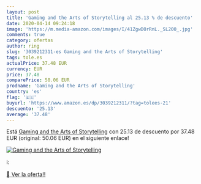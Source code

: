 ```yaml
---
layout: post
title: 'Gaming and the Arts of Storytelling al 25.13 % de descuento'
date: 2020-04-14 09:24:18
image: 'https://m.media-amazon.com/images/I/41ZgwDOrRnL._SL200_.jpg'
comments: true
category: ofertas
author: ring
slug: '3039212311-es Gaming and the Arts of Storytelling'
tags: tole.es
actualPrice: 37.48 EUR
currency: EUR
price: 37.48
comparePrice: 50.06 EUR
prodname: 'Gaming and the Arts of Storytelling'
country: 'es'
flag: '🇪🇸'
buyurl: 'https://www.amazon.es/dp/3039212311/?tag=tolees-21'
descuento: '25.13'
average: '37.48'
---
```


Está [Gaming and the Arts of Storytelling](https://www.amazon.es/dp/3039212311/?tag=tolees-21) con 25.13 de descuento por 37.48 EUR (original: 50.06 EUR) en el siguiente enlace!

[![Gaming and the Arts of Storytelling](https://m.media-amazon.com/images/I/41ZgwDOrRnL._SL200_.jpg)](https://www.amazon.es/dp/3039212311/?tag=tolees-21)

ℹ️:


[🛒 Ver la oferta!!](https://www.amazon.es/dp/3039212311/?tag=tolees-21)
